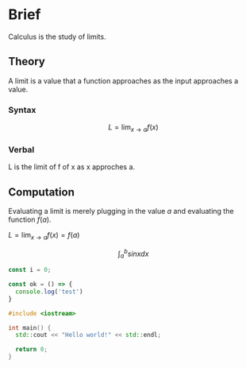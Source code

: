 # Brief

Calculus is the study of limits.

## Theory

A limit is a value that a function approaches as the input approaches a value.

### Syntax

$$\displaystyle L = \lim_{x \rightarrow a} f(x)$$

### Verbal

L is the limit of f of x as x approches a.

## Computation

Evaluating a limit is merely plugging in the value $a$ and evaluating the function $f(a)$.

$\displaystyle L = \lim_{x \rightarrow a} f(x) = f(a)$

$$\int_a^b sinx dx$$


```javascript
const i = 0;

const ok = () => {
  console.log('test')
}
```

```cpp
#include <iostream>

int main() {
  std::cout << "Hello world!" << std::endl;

  return 0;
}
```

